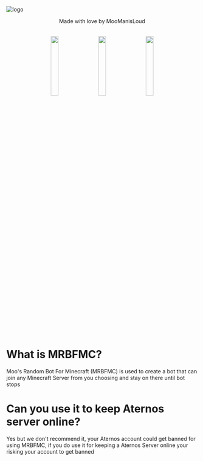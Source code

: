 ![logo](https://i.ibb.co/W2HRBLC/image.png)
<div align="center">
Made with love by MooManisLoud
</div>

<br>

<p align="center">
  <img src="https://cdn-icons-png.flaticon.com/128/732/732076.png" width="20%" style="margin: 0 10px;">
  <img src="https://cdn-icons-png.flaticon.com/128/25/25719.png" width="20%" style="margin: 0 10px;">
  <img src="https://cdn-icons-png.flaticon.com/128/2/2235.png" width="20%" style="margin: 0 10px;">
</p>

# What is MRBFMC?
<p>Moo's Random Bot For Minecraft (MRBFMC) is used to create a bot that can join any Minecraft Server from you choosing and stay on there until bot stops</p>

# Can you use it to keep Aternos server online?

<p>Yes but we don't recommend it, your Aternos account could get banned for using MRBFMC, if you do use it for keeping a Aternos Server online your risking your account to get banned</p>
